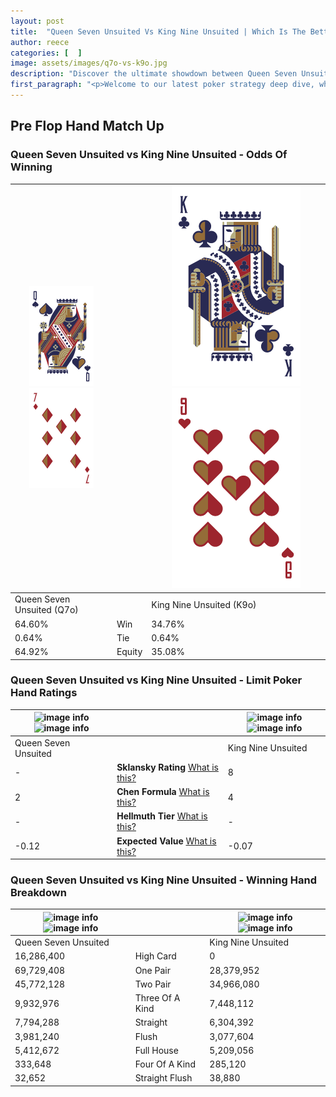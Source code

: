 ```yaml
---
layout: post
title:  "Queen Seven Unsuited Vs King Nine Unsuited | Which Is The Better Hand In Poker? A Complete Guide"
author: reece
categories: [  ]
image: assets/images/q7o-vs-k9o.jpg
description: "Discover the ultimate showdown between Queen Seven Unsuited and King Nine Unsuited in poker! Uncover the odds, strategies, and scenarios where one hand triumphs over the other. Get ready to up your poker game with this thrilling analysis."
first_paragraph: "<p>Welcome to our latest poker strategy deep dive, where we're pitting two distinct hands against each other in a high-stakes showdown: Queen Seven Unsuited vs King Nine Unsuited.</p><p>In the dynamic world of poker, every decision counts, and knowing which hand holds the upper hand is key to your success at the table.</p><p>In this article, we'll dissect these two hands, explore the scenarios where one dominates the other, and equip you with the knowledge to make strategic choices that can tip the odds in your favor.</p><p>Get ready to unravel the intriguing dynamics of these poker hands and elevate your game to new heights.</p>"
---
```




[comment]: # (sp0)

## Pre Flop Hand Match Up

<div class="table hand-ratings" markdown="1"> 



### Queen Seven Unsuited vs King Nine Unsuited - Odds Of Winning


    
| ![image info](assets/images/hand1/q.png) ![image info](assets/images/hand1/7o.png) |  | ![image info](assets/images/hand2/k.png) ![image info](assets/images/hand2/9o.png) |
| -------- | -------- | -------- |
| Queen Seven Unsuited (Q7o) |  | King Nine Unsuited (K9o) |
| 64.60% | Win | 34.76% |
| 0.64% | Tie | 0.64% |
| 64.92% | Equity | 35.08% |




[comment]: # (sp1)



### Queen Seven Unsuited vs King Nine Unsuited - Limit Poker Hand Ratings


    
| ![image info](https://www.riverpairs.com/assets/images/hand1/q.png) ![image info](https://www.riverpairs.com/assets/images/hand1/7o.png) |  | ![image info](https://www.riverpairs.com/assets/images/hand2/k.png) ![image info](https://www.riverpairs.com/assets/images/hand2/9o.png) |
| -------- | -------- | -------- |
| Queen Seven Unsuited |  | King Nine Unsuited |
| - | **Sklansky Rating** [What is this?](/sklansky-rating-explained) | 8 |
| 2 | **Chen Formula** [What is this?](/chen-formula-explained) | 4 |
| - | **Hellmuth Tier** [What is this?](/Hellmuth-tier-explained) | - |
| -0.12 | **Expected Value** [What is this?](/expected-value-explained) | -0.07 |




[comment]: # (sp2)



### Queen Seven Unsuited vs King Nine Unsuited - Winning Hand Breakdown


    
| ![image info](https://www.riverpairs.com/assets/images/hand1/q.png) ![image info](https://www.riverpairs.com/assets/images/hand1/7o.png) |  | ![image info](https://www.riverpairs.com/assets/images/hand2/k.png) ![image info](https://www.riverpairs.com/assets/images/hand2/9o.png) |
| -------- | -------- | -------- |
| Queen Seven Unsuited |  | King Nine Unsuited |
| 16,286,400 | High Card | 0 |
| 69,729,408 | One Pair | 28,379,952 |
| 45,772,128 | Two Pair | 34,966,080 |
| 9,932,976 | Three Of A Kind | 7,448,112 |
| 7,794,288 | Straight | 6,304,392 |
| 3,981,240 | Flush | 3,077,604 |
| 5,412,672 | Full House | 5,209,056 |
| 333,648 | Four Of A Kind | 285,120 |
| 32,652 | Straight Flush | 38,880 |




[comment]: # (sp3)



</div>

[comment]: # (sp4)



[comment]: # (sp5)

